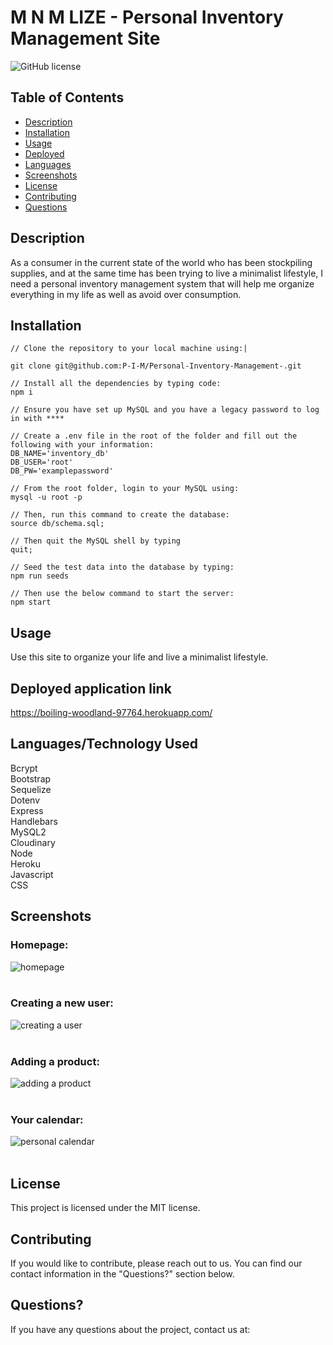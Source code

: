 # M N M LIZE - Personal Inventory Management Site

![GitHub license](https://img.shields.io/badge/license-MIT-ff69b4.svg)

## Table of Contents 

- [Description](#description)
- [Installation](#installation)
- [Usage](#usage)
- [Deployed](#deployed)
- [Languages](#languages)
- [Screenshots](#screenshots)
- [License](#license)
- [Contributing](#contributing)
- [Questions](#questions)

## Description

As a consumer in the current state of the world who has been stockpiling supplies, and at the same time has been trying to live a minimalist lifestyle, I need a personal inventory management system that will help me organize everything in my life as well as avoid over consumption.


## Installation

```
// Clone the repository to your local machine using:|

git clone git@github.com:P-I-M/Personal-Inventory-Management-.git

// Install all the dependencies by typing code:
npm i

// Ensure you have set up MySQL and you have a legacy password to log in with ****

// Create a .env file in the root of the folder and fill out the following with your information:
DB_NAME='inventory_db'
DB_USER='root'
DB_PW='examplepassword'

// From the root folder, login to your MySQL using:
mysql -u root -p

// Then, run this command to create the database:
source db/schema.sql;

// Then quit the MySQL shell by typing
quit;

// Seed the test data into the database by typing:
npm run seeds

// Then use the below command to start the server:
npm start

```
## Usage
Use this site to organize your life and live a minimalist lifestyle.

## Deployed application link
https://boiling-woodland-97764.herokuapp.com/ 

## Languages/Technology Used
Bcrypt <br />
Bootstrap <br />
Sequelize <br />
Dotenv <br />
Express <br />
Handlebars <br />
MySQL2 <br />
Cloudinary <br />
Node <br />
Heroku <br />
Javascript <br />
CSS <br />

## Screenshots

### Homepage:
![homepage](./public/images/screenshot.jpg?raw=true) <br /><br />

### Creating a new user:
![creating a user](./public/images/screenshot1.jpg?raw=true) <br /><br />

### Adding a product:
![adding a product](./public/images/screenshot2.jpg?raw=true) <br /><br />

### Your calendar:
![personal calendar](./public/images/screenshot3.jpg?raw=true) <br /><br />

## License

  This project is licensed under the MIT license.
  
## Contributing
If you would like to contribute, please reach out to us. You can find our contact information in the  "Questions?" section below.

## Questions?

If you have any questions about the project, contact us at: 

